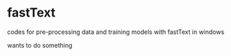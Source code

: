 # fastText
codes for pre-processing data and training models with fastText in windows

wants to do something